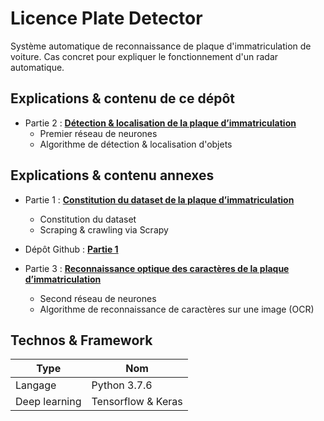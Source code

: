 # Licence Plate Detector
Système automatique de reconnaissance de plaque d'immatriculation de voiture. Cas concret pour expliquer le fonctionnement d'un radar automatique.

## Explications & contenu de ce dépôt
- Partie 2 : [**Détection & localisation de la plaque d’immatriculation**](https://deeplylearning.fr/cours-pratiques-deep-learning/radar-automatique-partie-2-detection-localisation-de-la-plaque-dimmatriculation/ "Détection & localisation de la plaque d’immatriculation")  
    - Premier réseau de neurones
    - Algorithme de détection & localisation d'objets



## Explications & contenu annexes
- Partie 1 :  [**Constitution du dataset de la plaque d’immatriculation**](https://deeplylearning.fr/cours-pratiques-deep-learning/radar-automatique-partie-1-constitution-du-dataset-de-la-plaque-dimmatriculation/ "Constitution du dataset de la plaque d’immatriculation")  
    - Constitution du dataset
    - Scraping & crawling via Scrapy

- Dépôt Github : [**Partie 1**](https://github.com/Momotoculteur/LicencePlateScraper "Dépôt Github")  

- Partie 3 : [**Reconnaissance optique des caractères de la plaque d’immatriculation**](https://deeplylearning.fr/cours-pratiques-deep-learning/radar-automatique-partie-2-detection-localisation-de-la-plaque-dimmatriculation/ "Reconnaissance optique des caractères de la plaque d’immatriculation")  
    - Second réseau de neurones 
    - Algorithme de reconnaissance de caractères sur une image (OCR) 

## Technos & Framework
| Type  | Nom |
| ------------- | ------------- |
| Langage  | Python 3.7.6  |
| Deep learning  | Tensorflow & Keras  |


